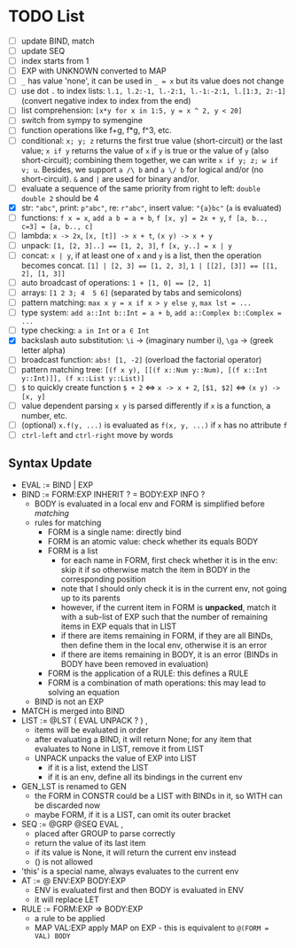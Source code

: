 # TODO List

* [ ] update BIND, match
* [ ] update SEQ  
* [ ] index starts from 1
* [ ] EXP with UNKNOWN converted to MAP
* [ ] `_` has value 'none', it can be used in `_ = x` but its value does not change
* [ ] use dot `.` to index lists: `l.1, l.2:-1, l.-2:1, l.-1:-2:1, l.[1:3, 2:-1]` (convert negative index to index from the end)
* [ ] list comprehension: `[x*y for x in 1:5, y = x ^ 2, y < 20]`
* [ ] switch from sympy to symengine
* [ ] function operations like f+g, f*g, f^3, etc.
* [ ] conditional: `x; y; z` returns the first true value (short-circuit) or the last value; `x if y` returns the value of `x` if `y` is true or the value of `y` (also short-circuit); combining them together, we can write `x if y; z; w if v; u`. Besides, we support `a /\ b` and `a \/ b` for logical and/or (no short-circuit). `&` and `|` are used for binary and/or.
* [ ] evaluate a sequence of the same priority from right to left: `double double 2` should be 4
* [x] str: `"abc"`, print: `p"abc"`, re: `r"abc"`, insert value: `"{a}bc"` (`a` is evaluated)
* [ ] functions: `f x = x`, `add a b = a + b`, `f [x, y] = 2x + y`, `f [a, b.., c=3] = [a, b.., c]`
* [ ] lambda: `x -> 2x`, `[x, [t]] -> x + t`, `(x y) -> x + y`
* [ ] unpack: `[1, [2, 3]..] == [1, 2, 3]`, `f [x, y..] = x | y`
* [ ] concat: `x | y`, if at least one of `x` and `y` is a list, then the operation becomes concat. `[1] | [2, 3] == [1, 2, 3]`, `1 | [[2], [3]] == [[1, 2], [1, 3]]`
* [ ] auto broadcast of operations: `1 + [1, 0] == [2, 1]`
* [ ] arrays: `[1 2 3; 4  5 6]` (separated by tabs and semicolons)
* [ ] pattern matching: `max x y = x if x > y else y`, `max lst = ...`
* [ ] type system: `add a::Int b::Int = a + b`, `add a::Complex b::Complex = ...`
* [ ] type checking: `a in Int` or `a ∈ Int`
* [x] backslash auto substitution: `\i` -> (imaginary number i), `\ga` -> (greek letter alpha)
* [ ] broadcast function: `abs! [1, -2]` (overload the factorial operator)
* [ ] pattern matching tree: `[(f x y), [[(f x::Num y::Num), [(f x::Int y::Int)]], (f x::List y::List)]`
* [ ] `$` to quickly create function `$ + 2` <=> `x -> x + 2`, `[$1, $2]` <=> `(x y) -> [x, y]`
* [ ] value dependent parsing `x y` is parsed differently if `x` is a function, a number, etc.
* [ ] (optional) `x.f(y, ...)` is evaluated as `f(x, y, ...)` if `x` has no attribute `f`
* [ ] `ctrl-left` and `ctrl-right` move by words

## Syntax Update  

* EVAL  := BIND | EXP
* BIND  := FORM:EXP INHERIT ? = BODY:EXP INFO ?
  * BODY is evaluated in a local env and FORM is simplified before *matching*
  * rules for matching
    * FORM is a single name: directly bind
    * FORM is an atomic value: check whether its equals BODY
    * FORM is a list
      * for each name in FORM, first check whether it is in the env: skip it if so otherwise match the item in BODY in the corresponding position
      * note that I should only check it is in the current env, not going up to its parents
      * however, if the current item in FORM is **unpacked**, match it with a sub-list of EXP such that the number of remaining items in EXP equals that in LIST
      * if there are items remaining in FORM, if they are all BINDs, then define them in the local env, otherwise it is an error
      * if there are items remaining in BODY, it is an error (BINDs in BODY have been removed in evaluation)
    * FORM is the application of a RULE: this defines a RULE
    * FORM is a combination of math operations: this may lead to solving an equation
  * BIND is not an EXP
* MATCH is merged into BIND
* LIST  := @LST ( EVAL UNPACK ? ) ,
  * items will be evaluated in order
  * after evaluating a BIND, it will return None; for any item that evaluates to None in LIST, remove it from LIST
  * UNPACK unpacks the value of EXP into LIST
    * if it is a list, extend the LIST
    * if it is an env, define all its bindings in the current env
* GEN_LST is renamed to GEN
  * the FORM in CONSTR could be a LIST with BINDs in it, so WITH can be discarded now
  * maybe FORM, if it is a LIST, can omit its outer bracket
* SEQ   := @GRP @SEQ EVAL ,
  * placed after GROUP to parse correctly
  * return the value of its last item
  * if its value is None, it will return the current env instead
  * () is not allowed
* 'this' is a special name, always evaluates to the current env
* AT    := @ ENV:EXP BODY:EXP
  * ENV is evaluated first and then BODY is evaluated in ENV
  * it will replace LET
* RULE  := FORM:EXP => BODY:EXP
  * a rule to be applied
  * MAP VAL:EXP
    apply MAP on EXP - this is equivalent to `@(FORM = VAL) BODY`
